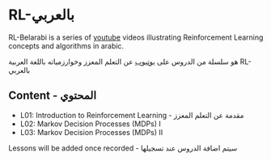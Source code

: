 # RL-بالعربي

RL-Belarabi is a series of [youtube](https://www.youtube.com/watch?v=PYLU0HtaZyU&list=PLFcnezvqVTePB76pdYU85aq1aYuE-PcO_) videos illustrating Reinforcement Learning concepts and algorithms in arabic.

هو سلسلة من الدروس على [يوتيوب](https://www.youtube.com/watch?v=PYLU0HtaZyU&list=PLFcnezvqVTePB76pdYU85aq1aYuE-PcO_) عن التعلم المعزز وخوارزمياته باللغة العربية RL-بالعربي 

## Content - المحتوي

 - L01: Introduction to Reinforcement Learning - مقدمة عن التعلم المعزز
 - L02: Markov Decision Processes (MDPs) I
 - L03: Markov Decision Processes (MDPs) II

Lessons will be added once recorded - سيتم اضافة الدروس عند تسجيلها
